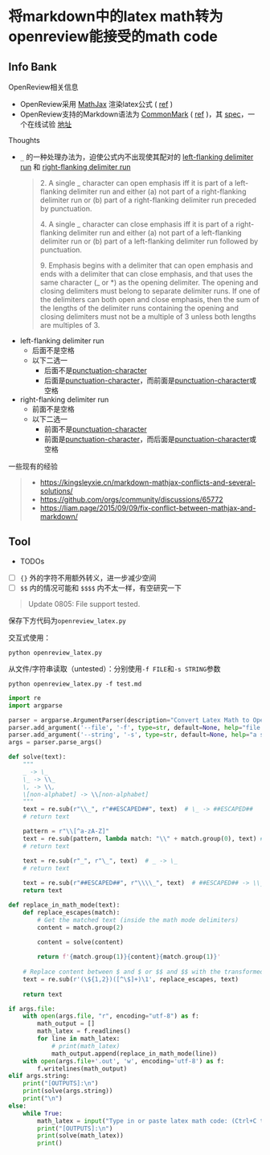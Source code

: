 # 将markdown中的latex math转为openreview能接受的math code

## Info Bank

OpenReview相关信息
+ OpenReview采用 [MathJax](https://docs.mathjax.org/en/latest/index.html) 渲染latex公式 ( [ref](https://docs.openreview.net/reference/openreview-tex/openreview-tex-support) )
+ OpenReview支持的Markdown语法为 [CommonMark](https://commonmark.org/help/) ( [ref](https://docs.openreview.net/how-to-guides/submissions-comments-reviews-and-decisions/how-to-add-formatting-to-reviews-or-comments) )，其 [spec](https://spec.commonmark.org/0.29/)，一个在线试验 [地址](https://spec.commonmark.org/dingus/)


Thoughts
+ `_` 的一种处理办法为，迫使公式内不出现使其配对的 [left-flanking delimiter run](https://spec.commonmark.org/0.29/#left-flanking-delimiter-run) 和 [right-flanking delimiter run](https://spec.commonmark.org/0.29/#right-flanking-delimiter-run)
    > 2\. A single _ character can open emphasis iff it is part of a left-flanking delimiter run and either (a) not part of a right-flanking delimiter run or (b) part of a right-flanking delimiter run preceded by punctuation.
    > 
    > 4\. A single _ character can close emphasis iff it is part of a right-flanking delimiter run and either (a) not part of a left-flanking delimiter run or (b) part of a left-flanking delimiter run followed by punctuation.
    >
    > 9\. Emphasis begins with a delimiter that can open emphasis and ends with a delimiter that can close emphasis, and that uses the same character (_ or *) as the opening delimiter. The opening and closing delimiters must belong to separate delimiter runs. If one of the delimiters can both open and close emphasis, then the sum of the lengths of the delimiter runs containing the opening and closing delimiters must not be a multiple of 3 unless both lengths are multiples of 3.
+ left-flanking delimiter run
  + 后面不是空格
  + 以下二选一
    + 后面不是[punctuation-character](https://spec.commonmark.org/0.29/#punctuation-character)
    + 后面是[punctuation-character](https://spec.commonmark.org/0.29/#punctuation-character)，而前面是[punctuation-character](https://spec.commonmark.org/0.29/#punctuation-character)或空格
+ right-flanking delimiter run
  + 前面不是空格
  + 以下二选一
    + 前面不是[punctuation-character](https://spec.commonmark.org/0.29/#punctuation-character)
    + 前面是[punctuation-character](https://spec.commonmark.org/0.29/#punctuation-character)，而后面是[punctuation-character](https://spec.commonmark.org/0.29/#punctuation-character)或空格

一些现有的经验
> + https://kingsleyxie.cn/markdown-mathjax-conflicts-and-several-solutions/
> + https://github.com/orgs/community/discussions/65772
> + https://liam.page/2015/09/09/fix-conflict-between-mathjax-and-markdown/

## Tool

+ TODOs
+ [ ] `{}` 外的字符不用额外转义，进一步减少空间
+ [ ] `$$` 内的情况可能和 `$$$$` 内不太一样，有空研究一下

> Update 0805: File support tested.

保存下方代码为`openreview_latex.py`

交互式使用：
```shell
python openreview_latex.py
```

从文件/字符串读取（untested）：分别使用`-f FILE`和`-s STRING`参数
```shell
python openreview_latex.py -f test.md
```

```python
import re
import argparse

parser = argparse.ArgumentParser(description="Convert Latex Math to Openreview Compatible, default mode is iterative string")
parser.add_argument('--file', '-f', type=str, default=None, help="file containing latex math code")
parser.add_argument('--string', '-s', type=str, default=None, help="a single string containing latex math code wrapped in quotes")
args = parser.parse_args()

def solve(text):
    """
    _ -> \_
    \_ -> \\_
    \, -> \\,
    \[non-alphabet] -> \\[non-alphabet]
    """
    text = re.sub(r"\\_", r"##ESCAPED##", text)  # \_ -> ##ESCAPED##
    # return text

    pattern = r"\\[^a-zA-Z]"
    text = re.sub(pattern, lambda match: "\\" + match.group(0), text) # \, -> \\,
    # return text

    text = re.sub(r"_", r"\_", text)  # _ -> \_
    # return text
    
    text = re.sub(r"##ESCAPED##", r"\\\\_", text)  # ##ESCAPED## -> \\_
    return text

def replace_in_math_mode(text):
    def replace_escapes(match):
        # Get the matched text (inside the math mode delimiters)
        content = match.group(2)
        
        content = solve(content)

        return f'{match.group(1)}{content}{match.group(1)}'
    
    # Replace content between $ and $ or $$ and $$ with the transformed content
    text = re.sub(r'(\${1,2})([^\$]+)\1', replace_escapes, text)
    
    return text

if args.file:
    with open(args.file, "r", encoding="utf-8") as f:
        math_output = []
        math_latex = f.readlines()
        for line in math_latex:
            # print(math_latex)
            math_output.append(replace_in_math_mode(line))
    with open(args.file+'.out', 'w', encoding='utf-8') as f:
        f.writelines(math_output)
elif args.string:
    print("[OUTPUTS]:\n")
    print(solve(args.string))
    print("\n")
else:
    while True:
        math_latex = input("Type in or paste latex math code: (Ctrl+C to exit)\n")
        print("[OUTPUTS]:\n")
        print(solve(math_latex))
        print()
```

